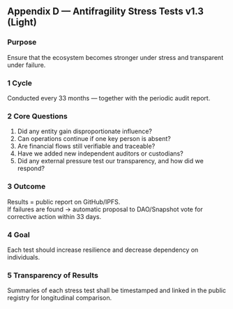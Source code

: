 ## Appendix D — Antifragility Stress Tests v1.3 (Light)

### Purpose
Ensure that the ecosystem becomes stronger under stress and transparent under failure.

### 1 Cycle
Conducted every 33 months — together with the periodic audit report.

### 2 Core Questions
1. Did any entity gain disproportionate influence?  
2. Can operations continue if one key person is absent?  
3. Are financial flows still verifiable and traceable?  
4. Have we added new independent auditors or custodians?  
5. Did any external pressure test our transparency, and how did we respond?

### 3 Outcome
Results = public report on GitHub/IPFS.  
If failures are found → automatic proposal to DAO/Snapshot vote for corrective action within 33 days.

### 4 Goal
Each test should increase resilience and decrease dependency on individuals.

### 5 Transparency of Results
Summaries of each stress test shall be timestamped and linked in the public registry for longitudinal comparison.
